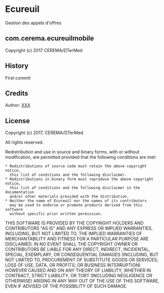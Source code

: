 # Ecureuil
Gestion des appels d'offres
## com.cerema.ecureuilmobile
Copyright (c) 2017 CEREMA/DTerMed
## History
First commit
## Credits
Author: [XXX](mailto:xxx@xxx.com)
## License
Copyright (c) 2017, CEREMA/DTerMed

All rights reserved.

Redistribution and use in source and binary forms, with or without modification,
are permitted provided that the following conditions are met:

    * Redistributions of source code must retain the above copyright notice,
      this list of conditions and the following disclaimer.
    * Redistributions in binary form must reproduce the above copyright notice,
      this list of conditions and the following disclaimer in the documentation
      and/or other materials provided with the distribution.
    * Neither the name of Ecureuil nor the names of its contributors
      may be used to endorse or promote products derived from this software
      without specific prior written permission.

THIS SOFTWARE IS PROVIDED BY THE COPYRIGHT HOLDERS AND CONTRIBUTORS
"AS IS" AND ANY EXPRESS OR IMPLIED WARRANTIES, INCLUDING, BUT NOT
LIMITED TO, THE IMPLIED WARRANTIES OF MERCHANTABILITY AND FITNESS FOR
A PARTICULAR PURPOSE ARE DISCLAIMED. IN NO EVENT SHALL THE COPYRIGHT OWNER OR
CONTRIBUTORS BE LIABLE FOR ANY DIRECT, INDIRECT, INCIDENTAL, SPECIAL,
EXEMPLARY, OR CONSEQUENTIAL DAMAGES (INCLUDING, BUT NOT LIMITED TO,
PROCUREMENT OF SUBSTITUTE GOODS OR SERVICES; LOSS OF USE, DATA, OR
PROFITS; OR BUSINESS INTERRUPTION) HOWEVER CAUSED AND ON ANY THEORY OF
LIABILITY, WHETHER IN CONTRACT, STRICT LIABILITY, OR TORT (INCLUDING
NEGLIGENCE OR OTHERWISE) ARISING IN ANY WAY OUT OF THE USE OF THIS
SOFTWARE, EVEN IF ADVISED OF THE POSSIBILITY OF SUCH DAMAGE.
